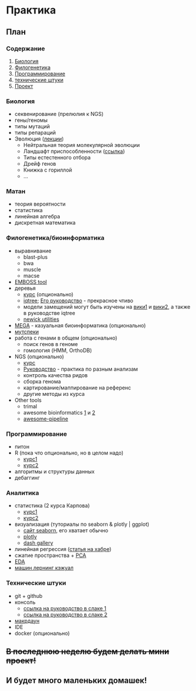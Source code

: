 # Практика

## План

### Содержание

1. [Биология](#биология)
2. [Филогенетика](#филогенетика)
3. [Программирование](#программирование)
4. [технические штуки](#технические-штуки)
5. [Проект](#в-последнюю-неделю-будем-делать-мини-проект)

### Биология

- секвенирование (прелюлия к NGS)
- гены/геномы
- типы мутаций
- типы репараций
- Эволюция ([лекции](https://teach-in.ru/course/evolution-theory/material))
  - Нейтральная теория молекулярной эволюции
  - Ландшафт приспособленности ([ссылка](https://teach-in.ru/file/presentation/pdf/evolution-theory-M-2.pdf))
  - Типы естестенного отбора
  - Дрейф генов
  - Книжка с гориллой
  - ...

### Матан

- теория вероятности
- статистика
- линейная алгебра
- дискретная математика

### Филогенетика/биоинформатика

- выравнивание
  - blast-plus
  - bwa
  - muscle
  - macse
- [EMBOSS tool](http://emboss.sourceforge.net/)
- деревья
  - [курс](https://stepik.org/course/2054/syllabus) (опционально)
  - [iqtree](http://www.iqtree.org/); [Его руководство](http://www.iqtree.org/doc/iqtree-doc.pdf) - прекрасное чтиво
  - модели замещений могут быть изучены на [вики1](https://en.wikipedia.org/wiki/Substitution_model) и [вики2](https://en.wikipedia.org/wiki/Models_of_DNA_evolution), а также в руководстве iqtree
  - [newick utilities](http://gensoft.pasteur.fr/docs/newick-utils/1.6/nwutils_tutorial.pdf)
- [MEGA](https://www.megasoftware.net/) - казуальная биоинформатика (опционально)
- [мутспеки](https://github.com/kpotoh/mutspec)
- работа с генами в общем (опционально)
  - поиск генов в геноме
  - гомология (HMM, OrthoDB)
- NGS (опционально)
  - [курс](https://stepik.org/course/1142)
  - [Руководство](https://genomics.sschmeier.com/index.html) - практика по разным анализам
  - контроль качества ридов
  - сборка генома
  - картирование/маппирование на референс
  - другие методы из курса
- Other tools
  - trimal
  - awesome bioinformatics [1](https://landof.dev/awesome/bioinformatics/) и [2](https://github.com/danielecook/Awesome-Bioinformatics)
  - [awesome-pipeline](https://github.com/pditommaso/awesome-pipeline)

### Программирование

- питон
- R (пока что опционально, но в целом надо)
  - [курс1](https://stepik.org/course/497)
  - [курс2](https://stepik.org/course/129)
- алгоритмы и структуры данных
- дебаггинг

### Аналитика

- статистика (2 курса Карпова)
  - [курс1](https://stepik.org/course/76/syllabus)
  - [курс2](https://stepik.org/course/524/syllabus)
- визуализация (туториалы по seaborn & plotly | ggplot)
  - [сайт seаborn](https://seaborn.pydata.org/), его хватает обычно
  - [plotly](https://plotly.com/python/)
  - [dash gallery](https://dash.gallery/Portal/)
- линейная регрессия ([статья на хабре](https://habr.com/ru/company/ods/blog/323890/))
- сжатие пространства + [PCA](https://mitofungen01.slack.com/archives/C026C7J703H/p1649514114034209?thread_ts=1649402088.778669&cid=C026C7J703H)
- [EDA](https://habr.com/ru/company/ods/blog/322626/)
- [машин лернинг кэжуал](https://stepik.org/course/4852/syllabus)

### Технические штуки

- git + github
- консоль
  - [ссылка на руководство в слаке 1](https://mitofungen01.slack.com/archives/C026G8E2F52/p1643988189613709)
  - [ссылка на руководство в слаке 2](https://mitofungen01.slack.com/archives/C026G8E2F52/p1643988482938139)
- [макрдаун](https://www.markdownguide.org/basic-syntax/)
- IDE
- docker (опционально)

## ~~В последнюю неделю будем делать мини проект!~~

## И будет много маленьких домашек!
